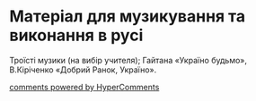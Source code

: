 <div id="hypercomments_widget" class="js-hypercomments-widget invisible"></div>

# Матеріал для музикування та виконання в русі

Троїсті музики (на вибір учителя); Гайтана «Україно будьмо», В.Кіріченко «Добрий Ранок, Україно». 

<div class="js-hypercomments-container">
    <a href="http://hypercomments.com" class="hc-link" title="comments widget">comments powered by HyperComments</a>
</div>